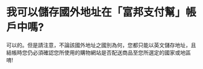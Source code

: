 # 我可以儲存國外地址在「富邦支付幫」帳戶中嗎?

可以的。但是請注意，不論該國外地址之國別為何，您都只能以英文儲存地址，且結帳時您仍必須確認您所使用的購物網站是否配送商品至您所選定的國家或地區唷!
